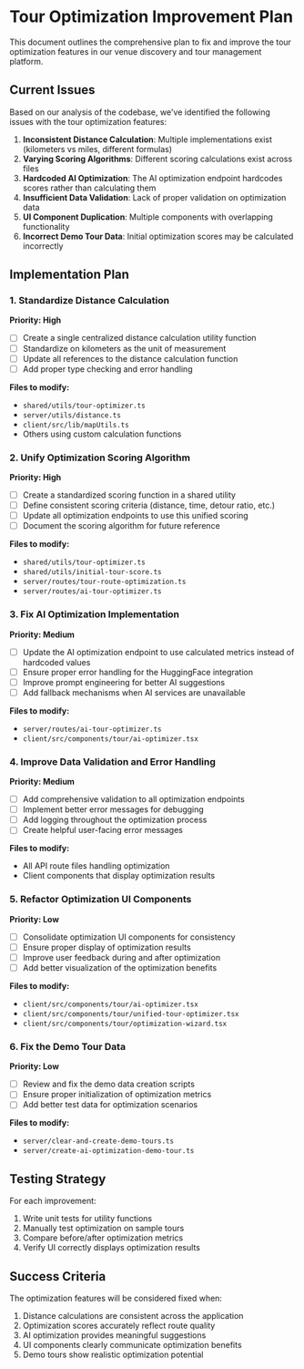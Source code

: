 # Tour Optimization Improvement Plan

This document outlines the comprehensive plan to fix and improve the tour optimization features in our venue discovery and tour management platform.

## Current Issues

Based on our analysis of the codebase, we've identified the following issues with the tour optimization features:

1. **Inconsistent Distance Calculation**: Multiple implementations exist (kilometers vs miles, different formulas)
2. **Varying Scoring Algorithms**: Different scoring calculations exist across files
3. **Hardcoded AI Optimization**: The AI optimization endpoint hardcodes scores rather than calculating them
4. **Insufficient Data Validation**: Lack of proper validation on optimization data
5. **UI Component Duplication**: Multiple components with overlapping functionality
6. **Incorrect Demo Tour Data**: Initial optimization scores may be calculated incorrectly

## Implementation Plan

### 1. Standardize Distance Calculation

**Priority: High**

- [ ] Create a single centralized distance calculation utility function
- [ ] Standardize on kilometers as the unit of measurement
- [ ] Update all references to the distance calculation function
- [ ] Add proper type checking and error handling

**Files to modify:**
- `shared/utils/tour-optimizer.ts`
- `server/utils/distance.ts`
- `client/src/lib/mapUtils.ts`
- Others using custom calculation functions

### 2. Unify Optimization Scoring Algorithm

**Priority: High**

- [ ] Create a standardized scoring function in a shared utility
- [ ] Define consistent scoring criteria (distance, time, detour ratio, etc.)
- [ ] Update all optimization endpoints to use this unified scoring
- [ ] Document the scoring algorithm for future reference

**Files to modify:**
- `shared/utils/tour-optimizer.ts`
- `shared/utils/initial-tour-score.ts`
- `server/routes/tour-route-optimization.ts`
- `server/routes/ai-tour-optimizer.ts`

### 3. Fix AI Optimization Implementation

**Priority: Medium**

- [ ] Update the AI optimization endpoint to use calculated metrics instead of hardcoded values
- [ ] Ensure proper error handling for the HuggingFace integration
- [ ] Improve prompt engineering for better AI suggestions
- [ ] Add fallback mechanisms when AI services are unavailable

**Files to modify:**
- `server/routes/ai-tour-optimizer.ts`
- `client/src/components/tour/ai-optimizer.tsx`

### 4. Improve Data Validation and Error Handling

**Priority: Medium**

- [ ] Add comprehensive validation to all optimization endpoints
- [ ] Implement better error messages for debugging
- [ ] Add logging throughout the optimization process
- [ ] Create helpful user-facing error messages

**Files to modify:**
- All API route files handling optimization
- Client components that display optimization results

### 5. Refactor Optimization UI Components

**Priority: Low**

- [ ] Consolidate optimization UI components for consistency
- [ ] Ensure proper display of optimization results
- [ ] Improve user feedback during and after optimization
- [ ] Add better visualization of the optimization benefits

**Files to modify:**
- `client/src/components/tour/ai-optimizer.tsx`
- `client/src/components/tour/unified-tour-optimizer.tsx`
- `client/src/components/tour/optimization-wizard.tsx`

### 6. Fix the Demo Tour Data

**Priority: Low**

- [ ] Review and fix the demo data creation scripts
- [ ] Ensure proper initialization of optimization metrics
- [ ] Add better test data for optimization scenarios

**Files to modify:**
- `server/clear-and-create-demo-tours.ts`
- `server/create-ai-optimization-demo-tour.ts`

## Testing Strategy

For each improvement:

1. Write unit tests for utility functions
2. Manually test optimization on sample tours
3. Compare before/after optimization metrics
4. Verify UI correctly displays optimization results

## Success Criteria

The optimization features will be considered fixed when:

1. Distance calculations are consistent across the application
2. Optimization scores accurately reflect route quality
3. AI optimization provides meaningful suggestions
4. UI components clearly communicate optimization benefits
5. Demo tours show realistic optimization potential